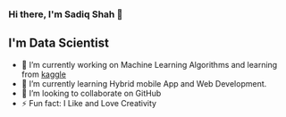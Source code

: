 ### Hi there, I'm Sadiq Shah 👋

## I'm  Data Scientist

- 🔭 I’m currently working on Machine Learning Algorithms and learning from <a href="#">kaggle</a> 
- 🌱 I’m currently learning Hybrid mobile App and Web Development.
- 👯 I’m looking to collaborate on GitHub
- ⚡ Fun fact: I Like and Love Creativity

